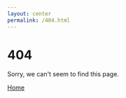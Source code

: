 ```yaml
---
layout: center
permalink: /404.html
---
```


# 404

Sorry, we can't seem to find this page.

<div class="mt3">
  <a href="{{ site.baseurl }}/blog" class="button button-blue button-big">Home</a>
</div>
